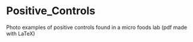 # Positive_Controls
Photo examples of positive controls found in a micro foods lab (pdf made with LaTeX)
